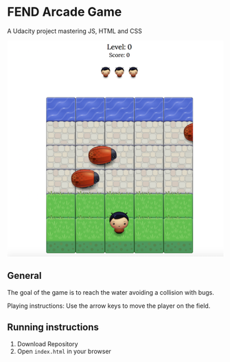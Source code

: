 # FEND Arcade Game
A Udacity project mastering JS, HTML and CSS

![Game screenshot](images/fend_game_screenshot.png)

## General
The goal of the game is to reach the water avoiding a collision with bugs.

Playing instructions:
Use the arrow keys to move the player on the field.

## Running instructions
1.  Download Repository
2.  Open ```index.html``` in your browser
